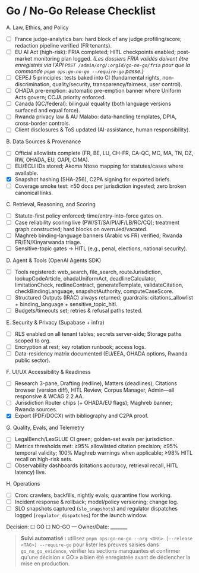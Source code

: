 # Go / No-Go Release Checklist

A. Law, Ethics, and Policy

- [ ] France judge-analytics ban: hard block of any judge profiling/score; redaction pipeline verified (FR tenants).
- [ ] EU AI Act (high-risk): FRIA completed; HITL checkpoints enabled; post-market monitoring plan logged. *(Les dossiers FRIA validés doivent être enregistrés via l'API `POST /admin/org/:orgId/go-no-go/fria` pour que la commande `pnpm ops:go-no-go --require-go` passe.)*
- [ ] CEPEJ 5 principles: tests baked into CI (fundamental rights, non-discrimination, quality/security, transparency/fairness, user control).
- [ ] OHADA pre-emption: automatic pre-emption banner where Uniform Acts govern; CCJA priority enforced.
- [ ] Canada (QC/federal): bilingual equality (both language versions surfaced and equal force).
- [ ] Rwanda privacy law & AU Malabo: data-handling templates, DPIA, cross-border controls.
- [ ] Client disclosures & ToS updated (AI-assistance, human responsibility).

B. Data Sources & Provenance

- [ ] Official allowlists complete (FR, BE, LU, CH-FR, CA-QC, MC, MA, TN, DZ, RW, OHADA, EU, OAPI, CIMA).
- [ ] ELI/ECLI IDs stored; Akoma Ntoso mapping for statutes/cases where available.
- [x] Snapshot hashing (SHA-256), C2PA signing for exported briefs.
- [ ] Coverage smoke test: ≥50 docs per jurisdiction ingested; zero broken canonical links.

C. Retrieval, Reasoning, and Scoring

- [ ] Statute-first policy enforced; time/entry-into-force gates on.
- [ ] Case reliability scoring live (PW/ST/SA/PI/JF/LB/RC/CQ); treatment graph constructed; hard blocks on overruled/vacated.
- [ ] Maghreb binding-language banners (Arabic vs FR) verified; Rwanda FR/EN/Kinyarwanda triage.
- [ ] Sensitive-topic gates → HITL (e.g., penal, elections, national security).

D. Agent & Tools (OpenAI Agents SDK)

- [ ] Tools registered: web_search, file_search, routeJurisdiction, lookupCodeArticle, ohadaUniformAct, deadlineCalculator, limitationCheck, redlineContract, generateTemplate, validateCitation, checkBindingLanguage, snapshotAuthority, computeCaseScore.
- [ ] Structured Outputs (IRAC) always returned; guardrails: citations_allowlist + binding_language + sensitive_topic_hitl.
- [ ] Budgets/timeouts set; retries & refusal paths tested.

E. Security & Privacy (Supabase + infra)

- [ ] RLS enabled on all tenant tables; secrets server-side; Storage paths scoped to org.
- [ ] Encryption at rest; key rotation runbook; access logs.
- [ ] Data-residency matrix documented (EU/EEA, OHADA options, Rwanda public sector).

F. UI/UX Accessibility & Readiness

- [ ] Research 3-pane, Drafting (redline), Matters (deadlines), Citations browser (version diff), HITL Review, Corpus Manager, Admin—all responsive & WCAG 2.2 AA.
- [ ] Jurisdiction Router chips (+ OHADA/EU flags); Maghreb banner; Rwanda sources.
- [x] Export (PDF/DOCX) with bibliography and C2PA proof.

G. Quality, Evals, and Telemetry

- [ ] LegalBench/LexGLUE CI green; golden-set evals per jurisdiction.
- [ ] Metrics thresholds met: ≥95% allowlisted citation precision; ≥95% temporal validity; 100% Maghreb warnings when applicable; ≥98% HITL recall on high-risk sets.
- [ ] Observability dashboards (citations accuracy, retrieval recall, HITL latency) live.

H. Operations

- [ ] Cron: crawlers, backfills, nightly evals; quarantine flow working.
- [ ] Incident response & rollback; model/policy versioning; change log.
- [ ] SLO snapshots captured (`slo_snapshots`) and regulator dispatches logged (`regulator_dispatches`) for the launch window.

Decision: ☐ GO ☐ NO-GO — Owner/Date: _______

> **Suivi automatisé :** utilisez `pnpm ops:go-no-go --org <ORG> [--release <TAG>] --require-go` pour lister les preuves saisies
> dans `go_no_go_evidence`, vérifier les sections manquantes et confirmer qu'une décision « GO » a bien été enregistrée avant de
> déclencher la mise en production.
